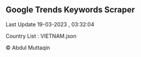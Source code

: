 

## Google Trends Keywords Scraper 
 
Last Update 19-03-2023 , 03:32:04

Country List :
VIETNAM.json



© Abdul Muttaqin 
